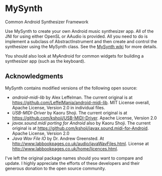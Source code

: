 # MySynth
Common Android Synthesizer Framework

Use MySynth to create your own Android music synthesizer app.  All of the JNI for using either OpenSL or AAudio is provided.
All you need to do is implement a subclass of AbstractInstrument and then create and control the synthesizer using the MySynth class.
See the [MySynth wiki](https://github.com/owingsbj/MySynth/wiki) for more details.

You should also look at MyAndroid for common widgets for building a synthesizer app (such as the keyboard).

## Acknowledgments

MySynth contains modified versions of the following open source:

- _android-midi-lib_ by Alex Leffelman.  The current original is at https://github.com/LeffelMania/android-midi-lib.  MIT License overall, Apache License, Version 2.0 in individual files.
- _USB-MIDI-Driver_ by Kaoru Shoji.  The current original is at https://github.com/kshoji/USB-MIDI-Driver.   Apache License, Version 2.0
- _javax.sound.midi porting for Android_ also by Kaoru Shoji.  The current original is at https://github.com/kshoji/javax.sound.midi-for-Android.  Apache License, Version 2.0
- _Java Wav File IO_ by Dr. Andrew Greensted.  At http://www.labbookpages.co.uk/audio/javaWavFiles.html.  License at http://www.labbookpages.co.uk/home/licences.html.

I've left the original package names should you want to compare and update.  I highly appreciate the efforts of these developers and their generous donation to the open source community.
